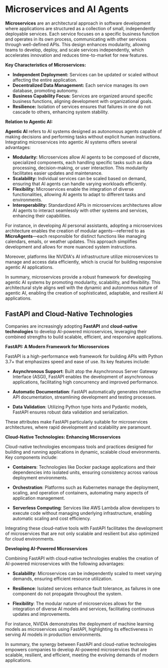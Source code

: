 # Microservices and AI Agents

**Microservices** are an architectural approach in software development where applications are structured as a collection of small, independently deployable services. Each service focuses on a specific business function and operates in its own process, communicating with other services through well-defined APIs. This design enhances modularity, allowing teams to develop, deploy, and scale services independently, which accelerates innovation and reduces time-to-market for new features.

**Key Characteristics of Microservices:**

- **Independent Deployment:** Services can be updated or scaled without affecting the entire application.
- **Decentralized Data Management:** Each service manages its own database, promoting autonomy.
- **Business Capability Focus:** Services are organized around specific business functions, aligning development with organizational goals.
- **Resilience:** Isolation of services ensures that failures in one do not cascade to others, enhancing system stability.

**Relation to Agentic AI:**

**Agentic AI** refers to AI systems designed as autonomous agents capable of making decisions and performing tasks without explicit human instructions. Integrating microservices into agentic AI systems offers several advantages:

- **Modularity:** Microservices allow AI agents to be composed of discrete, specialized components, each handling specific tasks such as data processing, decision-making, or user interaction. This modularity facilitates easier updates and maintenance.
- **Scalability:** Individual services can be scaled based on demand, ensuring that AI agents can handle varying workloads efficiently.
- **Flexibility:** Microservices enable the integration of diverse functionalities, allowing AI agents to adapt to different tasks and environments.
- **Interoperability:** Standardized APIs in microservices architectures allow AI agents to interact seamlessly with other systems and services, enhancing their capabilities.

For instance, in developing AI personal assistants, adopting a microservices architecture enables the creation of modular agents—referred to as **MicroAgents**—each responsible for distinct functions like managing calendars, emails, or weather updates. This approach simplifies development and allows for more nuanced system instructions.

Moreover, platforms like NVIDIA's AI infrastructure utilize microservices to manage and access data efficiently, which is crucial for building responsive agentic AI applications.

In summary, microservices provide a robust framework for developing agentic AI systems by promoting modularity, scalability, and flexibility. This architectural style aligns well with the dynamic and autonomous nature of agentic AI, enabling the creation of sophisticated, adaptable, and resilient AI applications.

## FastAPI and Cloud-Native Technologies

Companies are increasingly adopting **FastAPI** and **cloud-native technologies** to develop AI-powered microservices, leveraging their combined strengths to build scalable, efficient, and responsive applications.

**FastAPI: A Modern Framework for Microservices**

FastAPI is a high-performance web framework for building APIs with Python 3.7+ that emphasizes speed and ease of use. Its key features include:

- **Asynchronous Support**: Built atop the Asynchronous Server Gateway Interface (ASGI), FastAPI enables the development of asynchronous applications, facilitating high concurrency and improved performance.

- **Automatic Documentation**: FastAPI automatically generates interactive API documentation, streamlining development and testing processes.

- **Data Validation**: Utilizing Python type hints and Pydantic models, FastAPI ensures robust data validation and serialization.

These attributes make FastAPI particularly suitable for microservices architectures, where rapid development and scalability are paramount.

**Cloud-Native Technologies: Enhancing Microservices**

Cloud-native technologies encompass tools and practices designed for building and running applications in dynamic, scalable cloud environments. Key components include:

- **Containers**: Technologies like Docker package applications and their dependencies into isolated units, ensuring consistency across various deployment environments.

- **Orchestration**: Platforms such as Kubernetes manage the deployment, scaling, and operation of containers, automating many aspects of application management.

- **Serverless Computing**: Services like AWS Lambda allow developers to execute code without managing underlying infrastructure, enabling automatic scaling and cost efficiency.

Integrating these cloud-native tools with FastAPI facilitates the development of microservices that are not only scalable and resilient but also optimized for cloud environments.

**Developing AI-Powered Microservices**

Combining FastAPI with cloud-native technologies enables the creation of AI-powered microservices with the following advantages:

- **Scalability**: Microservices can be independently scaled to meet varying demands, ensuring efficient resource utilization.

- **Resilience**: Isolated services enhance fault tolerance, as failures in one component do not propagate throughout the system.

- **Flexibility**: The modular nature of microservices allows for the integration of diverse AI models and services, facilitating continuous updates and improvements.

For instance, NVIDIA demonstrates the deployment of machine learning models as microservices using FastAPI, highlighting its effectiveness in serving AI models in production environments.

In summary, the synergy between FastAPI and cloud-native technologies empowers companies to develop AI-powered microservices that are scalable, resilient, and efficient, meeting the evolving demands of modern applications.
